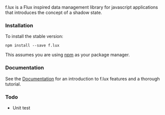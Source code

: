 
f.lux is a Flux inspired data management library for javascript applications that introduces the concept of a shadow state.


### Installation

To install the stable version:

```
npm install --save f.lux
```

This assumes you are using [npm](https://www.npmjs.com/) as your package manager.


### Documentation

See the [Documentation](https://github.com/akrumel/f.lux/tree/master/manual/README.md) for an introduction to f.lux features and a thorough tutorial.


### Todo

* Unit test
